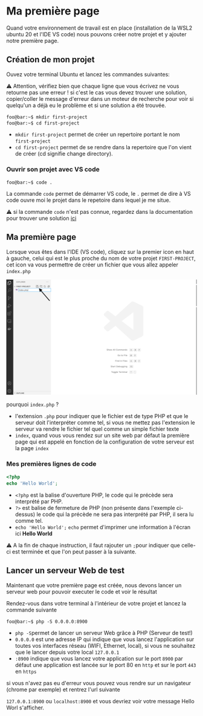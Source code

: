 # Ma première page

Quand votre environnement de travail est en place (installation de la WSL2 ubuntu 20 et l'IDE VS code) nous pouvons créer notre projet et y ajouter notre première page.


## Création de mon projet

Ouvez votre terminal Ubuntu et lancez les commandes suivantes:

:warning:  Attention, vérifiez bien que chaque ligne que vous écrivez ne vous retourne pas une erreur ! si c'est le cas vous devez trouver une solution, copier/coller le message d'erreur dans un moteur de recherche pour voir si quelqu'un a déjà eu le problème et si une solution a été trouvée.


```console
foo@bar:~$ mkdir first-project
foo@bar:~$ cd first-project
```
- `mkdir first-project` permet de créer un repertoire portant le nom `first-project`
- `cd first-project` permet de se rendre dans la repertoire que l'on vient de créer (cd signifie change directory).


### Ouvrir son projet avec VS code 

```console
foo@bar:~$ code .
```

La commande `code` permet de démarrer VS code, le `.` permet de dire à VS code ouvre moi le projet dans le repetoire dans lequel je me situe.

:warning: si la commande `code` n'est pas connue, regardez dans la documentation pour trouver une solution [ici](https://code.visualstudio.com/docs/remote/wsl) 



## Ma première page

Lorsque vous êtes dans l'IDE (VS code), cliquez sur la premier icon en haut à gauche, celui qui est le plus proche du nom de votre projet `FIRST-PROJECT`, cet icon va vous permettre de créer un fichier que vous allez appeler `index.php`

![IDE](images/first-page.png)


pourquoi `index.php` ?

- l'extension `.php` pour indiquer que le fichier est de type PHP et que le serveur doit l'interpréter comme tel, si vous ne mettez pas l'extension le serveur va rendre le fichier tel quel comme un simple fichier texte
- `index`, quand vous vous rendez sur un site web par défaut la première page qui est appelé en fonction de la configuration de votre serveur est la page `index`


### Mes premières lignes de code

```php
<?php
echo 'Hello World';
```

- `<?php` est la balise d'ouverture PHP, le code qui le précède sera interprété par PHP.
- `?>` est balise de fermeture de PHP (non présente dans l'exemple ci-dessus) le code qui la précède ne sera pas interprété par PHP, il sera lu comme tel.
- `echo 'Hello World';` `echo` permet d'imprimer une information à l'écran ici **Hello World** 

:warning: A la fin de chaque instruction, il faut rajouter un `;`pour indiquer que celle-ci est terminée et que l'on peut passer à la suivante.



## Lancer un serveur Web de test

Maintenant que votre première page est créée, nous devons lancer un serveur web pour pouvoir executer le code et voir le résultat

Rendez-vous dans votre terminal à l'intérieur de votre projet et lancez la commande suivante

```console
foo@bar:~$ php -S 0.0.0.0:8900
```

- `php -S`permet de lancer un serveur Web grâce à PHP (Serveur de test!)
- `0.0.0.0` est une adresse IP qui indique que vous lancez l'application sur toutes vos interfaces réseau (WIFI, Ethernet, local), si vous ne souhaitez que le lancer depuis votre local `127.0.0.1`
- `:8900` indique que vous lancez votre application sur le port `8900` par défaut une application est lancée sur le port 80 en `http` et sur le port `443` en `https`


si vous n'avez pas eu d'erreur vous pouvez vous rendre sur un navigateur (chrome par exemple) et rentrez l'url suivante

`127.0.0.1:8900` ou `localhost:8900` et vous devriez voir votre message Hello Worl s'afficher.









